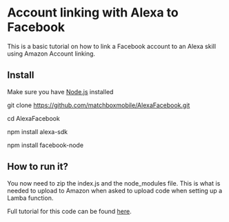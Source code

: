 # Account linking with Alexa to Facebook

This is a basic tutorial on how to link a Facebook account to an Alexa skill using Amazon Account linking.

## Install
Make sure you have [Node.js](https://nodejs.org/en/) installed

git clone https://github.com/matchboxmobile/AlexaFacebook.git 

cd AlexaFacebook

npm install alexa-sdk

npm install facebook-node

## How to run it?
You now need to zip the index.js and the node_modules file. This is what is needed to upload to Amazon when asked to upload code when setting up a Lamba function.

Full tutorial for this code can be found [here](https://matchboxmobile.com/oauth-using-alexa).
